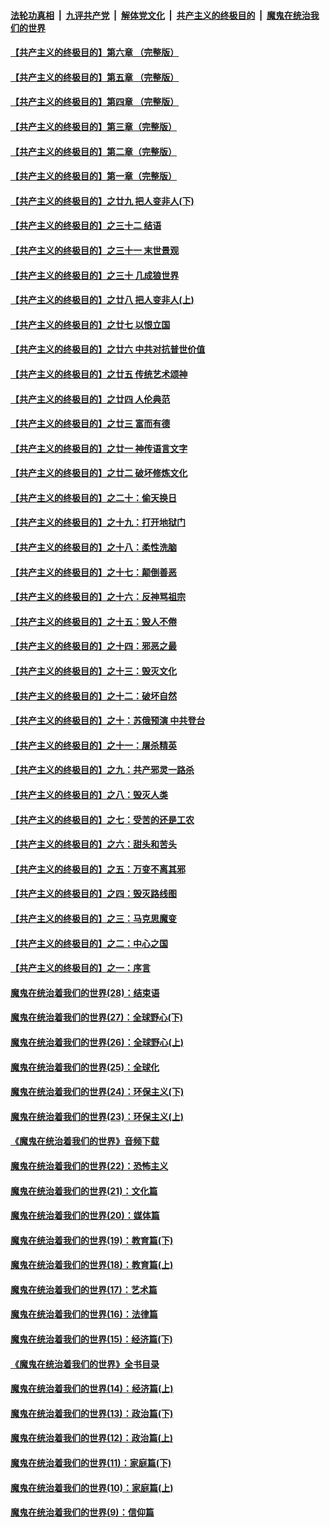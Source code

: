 ####  [法轮功真相](../../../../basic/blob/master/README.md?t=07010102) &nbsp;|&nbsp; [九评共产党](../../../../9ping.md/blob/master/README.md?t=07010102) &nbsp;|&nbsp; [解体党文化](../../../../jtdwh.md/blob/master/README.md?t=07010102)  &nbsp;|&nbsp; [共产主义的终极目的](../../../../gczydzjmd.md/blob/master/README.md?t=07010102) &nbsp;|&nbsp; [魔鬼在统治我们的世界](../../../../mgztzwmdsj.md/blob/master/README.md?t=07010102) 

#### [【共产主义的终极目的】第六章 （完整版）](../pages/nsc422/n11428913.md?t=07010102) 

#### [【共产主义的终极目的】第五章 （完整版）](../pages/nsc422/n11428912.md?t=07010102) 

#### [【共产主义的终极目的】第四章 （完整版）](../pages/nsc422/n11428907.md?t=07010102) 

#### [【共产主义的终极目的】第三章（完整版）](../pages/nsc422/n11428848.md?t=07010102) 

#### [【共产主义的终极目的】第二章（完整版）](../pages/nsc422/n11428831.md?t=07010102) 

#### [【共产主义的终极目的】第一章（完整版）](../pages/nsc422/n11417651.md?t=07010102) 

#### [【共产主义的终极目的】之廿九 把人变非人(下)](../pages/nsc422/n11344140.md?t=07010102) 

#### [【共产主义的终极目的】之三十二 结语](../pages/nsc422/n11360535.md?t=07010102) 

#### [【共产主义的终极目的】之三十一 末世景观](../pages/nsc422/n11351129.md?t=07010102) 

#### [【共产主义的终极目的】之三十 几成狼世界](../pages/nsc422/n11348280.md?t=07010102) 

#### [【共产主义的终极目的】之廿八 把人变非人(上)](../pages/nsc422/n11340492.md?t=07010102) 

#### [【共产主义的终极目的】之廿七 以恨立国](../pages/nsc422/n11336944.md?t=07010102) 

#### [【共产主义的终极目的】之廿六 中共对抗普世价值](../pages/nsc422/n11324785.md?t=07010102) 

#### [【共产主义的终极目的】之廿五 传统艺术颂神](../pages/nsc422/n11296396.md?t=07010102) 

#### [【共产主义的终极目的】之廿四 人伦典范](../pages/nsc422/n11296397.md?t=07010102) 

#### [【共产主义的终极目的】之廿三 富而有德](../pages/nsc422/n11283598.md?t=07010102) 

#### [【共产主义的终极目的】之廿一 神传语言文字](../pages/nsc422/n11263265.md?t=07010102) 

#### [【共产主义的终极目的】之廿二 破坏修炼文化](../pages/nsc422/n11245728.md?t=07010102) 

#### [【共产主义的终极目的】之二十：偷天换日](../pages/nsc422/n11238846.md?t=07010102) 

#### [【共产主义的终极目的】之十九：打开地狱门](../pages/nsc422/n11206376.md?t=07010102) 

#### [【共产主义的终极目的】之十八：柔性洗脑](../pages/nsc422/n11199994.md?t=07010102) 

#### [【共产主义的终极目的】之十七：颠倒善恶](../pages/nsc422/n11179782.md?t=07010102) 

#### [【共产主义的终极目的】之十六：反神骂祖宗](../pages/nsc422/n11166798.md?t=07010102) 

#### [【共产主义的终极目的】之十五：毁人不倦](../pages/nsc422/n11166792.md?t=07010102) 

#### [【共产主义的终极目的】之十四：邪恶之最](../pages/nsc422/n11150249.md?t=07010102) 

#### [【共产主义的终极目的】之十三：毁灭文化](../pages/nsc422/n11135227.md?t=07010102) 

#### [【共产主义的终极目的】之十二：破坏自然](../pages/nsc422/n11135214.md?t=07010102) 

#### [【共产主义的终极目的】之十：苏俄预演 中共登台](../pages/nsc422/n11118424.md?t=07010102) 

#### [【共产主义的终极目的】之十一：屠杀精英](../pages/nsc422/n11118442.md?t=07010102) 

#### [【共产主义的终极目的】之九：共产邪灵一路杀](../pages/nsc422/n11114139.md?t=07010102) 

#### [【共产主义的终极目的】之八：毁灭人类](../pages/nsc422/n11108503.md?t=07010102) 

#### [【共产主义的终极目的】之七：受苦的还是工农](../pages/nsc422/n11101809.md?t=07010102) 

#### [【共产主义的终极目的】之六：甜头和苦头](../pages/nsc422/n11096971.md?t=07010102) 

#### [【共产主义的终极目的】之五：万变不离其邪](../pages/nsc422/n11091285.md?t=07010102) 

#### [【共产主义的终极目的】之四：毁灭路线图](../pages/nsc422/n11086284.md?t=07010102) 

#### [【共产主义的终极目的】之三：马克思魔变](../pages/nsc422/n11061941.md?t=07010102) 

#### [【共产主义的终极目的】之二：中心之国](../pages/nsc422/n11047728.md?t=07010102) 

#### [【共产主义的终极目的】之一：序言](../pages/nsc422/n11086077.md?t=07010102) 

#### [魔鬼在统治着我们的世界(28)：结束语](../pages/nsc422/n10936246.md?t=07010102) 

#### [魔鬼在统治着我们的世界(27)：全球野心(下)](../pages/nsc422/n10928319.md?t=07010102) 

#### [魔鬼在统治着我们的世界(26)：全球野心(上)](../pages/nsc422/n10900318.md?t=07010102) 

#### [魔鬼在统治着我们的世界(25)：全球化](../pages/nsc422/n10788205.md?t=07010102) 

#### [魔鬼在统治着我们的世界(24)：环保主义(下)](../pages/nsc422/n10695307.md?t=07010102) 

#### [魔鬼在统治着我们的世界(23)：环保主义(上)](../pages/nsc422/n10688613.md?t=07010102) 

#### [《魔鬼在统治着我们的世界》音频下载](../pages/nsc422/n10635553.md?t=07010102) 

#### [魔鬼在统治着我们的世界(22)：恐怖主义](../pages/nsc422/n10614727.md?t=07010102) 

#### [魔鬼在统治着我们的世界(21)：文化篇](../pages/nsc422/n10597706.md?t=07010102) 

#### [魔鬼在统治着我们的世界(20)：媒体篇](../pages/nsc422/n10586579.md?t=07010102) 

#### [魔鬼在统治着我们的世界(19)：教育篇(下)](../pages/nsc422/n10564808.md?t=07010102) 

#### [魔鬼在统治着我们的世界(18)：教育篇(上)](../pages/nsc422/n10526970.md?t=07010102) 

#### [魔鬼在统治着我们的世界(17)：艺术篇](../pages/nsc422/n10499093.md?t=07010102) 

#### [魔鬼在统治着我们的世界(16)：法律篇](../pages/nsc422/n10485969.md?t=07010102) 

#### [魔鬼在统治着我们的世界(15)：经济篇(下)](../pages/nsc422/n10469975.md?t=07010102) 

#### [《魔鬼在统治着我们的世界》全书目录](../pages/nsc422/n10464261.md?t=07010102) 

#### [魔鬼在统治着我们的世界(14)：经济篇(上)](../pages/nsc422/n10457370.md?t=07010102) 

#### [魔鬼在统治着我们的世界(13)：政治篇(下)](../pages/nsc422/n10448270.md?t=07010102) 

#### [魔鬼在统治着我们的世界(12)：政治篇(上)](../pages/nsc422/n10444576.md?t=07010102) 

#### [魔鬼在统治着我们的世界(11)：家庭篇(下)](../pages/nsc422/n10440961.md?t=07010102) 

#### [魔鬼在统治着我们的世界(10)：家庭篇(上)](../pages/nsc422/n10435448.md?t=07010102) 

#### [魔鬼在统治着我们的世界(9)：信仰篇](../pages/nsc422/n10432159.md?t=07010102) 

